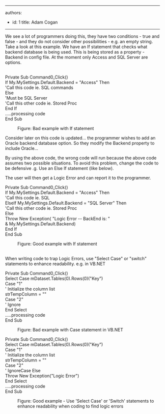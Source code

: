 

---
authors:
  - id: 1
    title: Adam Cogan
---




<span class='intro'> We see a lot of programmers doing this, they have two conditions - true and false - and they do not consider other possibilities - e.g. an empty string. Take a look at this example. We have an If statement that checks what backend database is being used. This is being stored as a property - Backend in config file. At the moment only Access and SQL Server are options.<br><br> </span>

<p class="ssw15-rteElement-CodeArea">Private Sub Command0_Click()<br>If My.MySettings.Default.Backend = &quot;Access&quot; Then<br>'Call this code ie. SQL commands<br>Else<br>'Must be SQL Server<br>'Call this other code ie. Stored Proc<br>End If<br>.....processing code<br>End Sub <br></p><dd class="ssw15-rteElement-FigureBad"> Figure&#58; Bad example with If statement</dd><p>Consider later on this code is updated... the programmer wishes to add an Oracle backend database option. So they modify the Backend property to include Oracle...<br></p><p>By using the above code, the wrong code will run because the above code assumes two possible situations. To avoid this problem, change the code to be defensive .g. Use an Else If statement (like below).</p><p>The user will then get a Logic Error and can report it to the programmer.​<br></p><p class="ssw15-rteElement-CodeArea">Private Sub Command0_Click()<br>If My.MySettings.Default.Backend = &quot;Access&quot; Then<br>'Call this code ie. SQL<br>ElseIf My.MySettings.Default.Backend = &quot;SQL Server&quot; Then<br>'Call this other code ie. Stored Proc<br>Else<br>Throw New Exception( &quot;Logic Error -- BackEnd is&#58; &quot;<br>&amp; My.MySettings.Default.Backend)<br>End If<br>End Sub<br></p><dd class="ssw15-rteElement-FigureGood">Figure&#58; Good example with If statement</dd><p class="ssw15-rteElement-P"><br>When writing code to trap Logic Errors, use &quot;Select Case&quot; or &quot;switch&quot; statements to enhance readability. e.g. in VB.NET <br></p><p class="ssw15-rteElement-CodeArea">Private Sub Command0_Click()<br>Select Case mDataset.Tables(0).Rows(0)(&quot;Key&quot;)<br>Case &quot;1&quot;<br>' Initialize the column list<br>strTempColumn = &quot;&quot;<br>Case &quot;2&quot;<br>' Ignore<br>End Select<br>.....processing code<br>End Sub<br></p><dd class="ssw15-rteElement-FigureBad">Figure&#58; Bad example with Case statement in VB.NET <br></dd><p class="ssw15-rteElement-CodeArea">Private Sub Command0_Click()<br>Select Case mDataset.Tables(0).Rows(0)(&quot;Key&quot;)<br>Case &quot;1&quot;<br>' Initialize the column list<br>strTempColumn = &quot;&quot;<br>Case &quot;2&quot;<br>' IgnoreCase Else<br>Throw New Exception(&quot;Logic Error&quot;)<br>End Select<br>.....processing code<br>End Sub<br></p><dd class="ssw15-rteElement-FigureGood">Figure&#58; Good example - Use 'Select Case' or 'Switch' statements to enhance readability when coding to find logic errors <br></dd>


